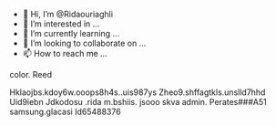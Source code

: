- 👋 Hi, I’m @Ridaouriaghli
- 👀 I’m interested in ...
- 🌱 I’m currently learning ...
- 💞️ I’m looking to collaborate on ...
- 📫 How to reach me ...

<!---
Ridaouriaghli/Ridaouriaghli is a ✨ special ✨ repository because its `README.md` (this file) appears on your GitHub profile.
You can click the Preview link to take a look at your changes.
--->color. Reed
Hklaojbs.kdoy6w.ooops8h4s..uis987ys
Zheo9.shffagtkls.unslld7hhd
Uid9iebn
Jdkodosu .rida m.bshiis. jsooo skva admin.
Perates###A51 samsung.glacasi 
Id65488376

